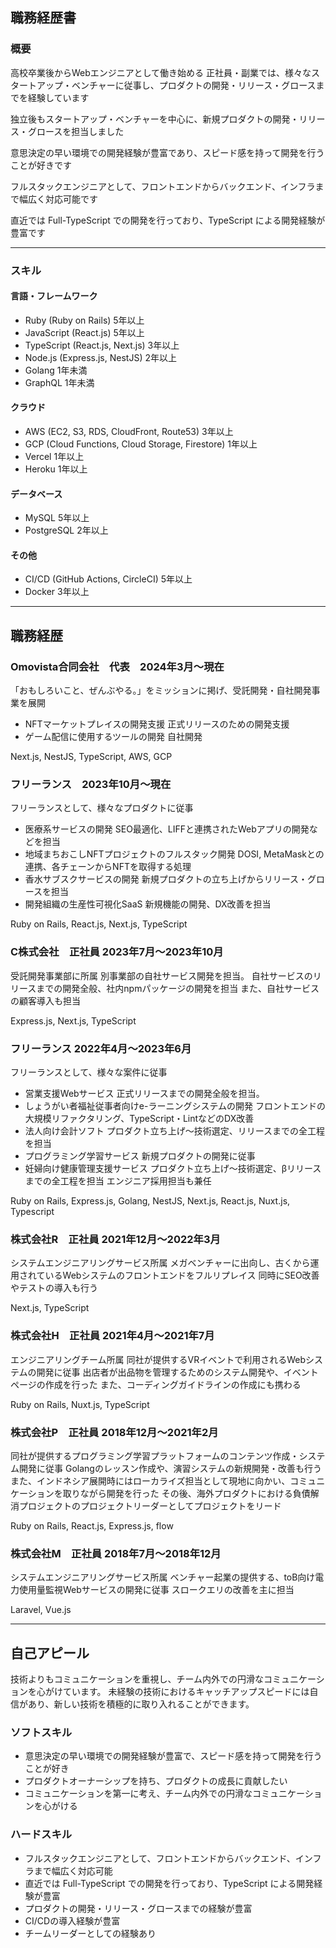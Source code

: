 ## 職務経歴書

### 概要
高校卒業後からWebエンジニアとして働き始める
正社員・副業では、様々なスタートアップ・ベンチャーに従事し、プロダクトの開発・リリース・グロースまでを経験しています

独立後もスタートアップ・ベンチャーを中心に、新規プロダクトの開発・リリース・グロースを担当しました

意思決定の早い環境での開発経験が豊富であり、スピード感を持って開発を行うことが好きです

フルスタックエンジニアとして、フロントエンドからバックエンド、インフラまで幅広く対応可能です

直近では Full-TypeScript での開発を行っており、TypeScript による開発経験が豊富です

---

### スキル
#### 言語・フレームワーク
- Ruby (Ruby on Rails) 5年以上
- JavaScript (React.js) 5年以上
- TypeScript (React.js, Next.js) 3年以上
- Node.js (Express.js, NestJS) 2年以上
- Golang 1年未満
- GraphQL 1年未満

#### クラウド
- AWS (EC2, S3, RDS, CloudFront, Route53) 3年以上
- GCP (Cloud Functions, Cloud Storage, Firestore) 1年以上
- Vercel 1年以上
- Heroku 1年以上

#### データベース
- MySQL 5年以上
- PostgreSQL 2年以上

#### その他
- CI/CD (GitHub Actions, CircleCI) 5年以上
- Docker 3年以上

---

## 職務経歴

### Omovista合同会社　代表　2024年3月〜現在
「おもしろいこと、ぜんぶやる。」をミッションに掲げ、受託開発・自社開発事業を展開

- NFTマーケットプレイスの開発支援
    正式リリースのための開発支援
- ゲーム配信に使用するツールの開発
  自社開発
  
Next.js, NestJS, TypeScript, AWS, GCP

### フリーランス　2023年10月〜現在

フリーランスとして、様々なプロダクトに従事
- 医療系サービスの開発
  SEO最適化、LIFFと連携されたWebアプリの開発などを担当
- 地域まちおこしNFTプロジェクトのフルスタック開発
  DOSI, MetaMaskとの連携、各チェーンからNFTを取得する処理
- 香水サブスクサービスの開発
  新規プロダクトの立ち上げからリリース・グロースを担当
- 開発組織の生産性可視化SaaS
  新規機能の開発、DX改善を担当

Ruby on Rails, React.js, Next.js, TypeScript

### C株式会社　正社員 2023年7月〜2023年10月

受託開発事業部に所属
別事業部の自社サービス開発を担当。
自社サービスのリリースまでの開発全般、社内npmパッケージの開発を担当
また、自社サービスの顧客導入も担当

Express.js, Next.js, TypeScript

### フリーランス 2022年4月〜2023年6月

フリーランスとして、様々な案件に従事
- 営業支援Webサービス
  正式リリースまでの開発全般を担当。
- しょうがい者福祉従事者向けe-ラーニングシステムの開発
  フロントエンドの大規模リファクタリング、TypeScript・LintなどのDX改善
- 法人向け会計ソフト
  プロダクト立ち上げ〜技術選定、リリースまでの全工程を担当
- プログラミング学習サービス
  新規プロダクトの開発に従事
- 妊婦向け健康管理支援サービス
  プロダクト立ち上げ〜技術選定、βリリースまでの全工程を担当
  エンジニア採用担当も兼任

Ruby on Rails, Express.js, Golang, NestJS, Next.js, React.js, Nuxt.js, Typescript

### 株式会社R　正社員 2021年12月〜2022年3月

システムエンジニアリングサービス所属
メガベンチャーに出向し、古くから運用されているWebシステムのフロントエンドをフルリプレイス
同時にSEO改善やテストの導入も行う

Next.js, TypeScript

### 株式会社H　正社員 2021年4月〜2021年7月

エンジニアリングチーム所属
同社が提供するVRイベントで利用されるWebシステムの開発に従事
出店者が出品物を管理するためのシステム開発や、イベントページの作成を行った
また、コーディングガイドラインの作成にも携わる

Ruby on Rails, Nuxt.js, TypeScript

### 株式会社P　正社員 2018年12月〜2021年2月

同社が提供するプログラミング学習プラットフォームのコンテンツ作成・システム開発に従事
Golangのレッスン作成や、演習システムの新規開発・改善も行う
また、インドネシア展開時にはローカライズ担当として現地に向かい、コミュニケーションを取りながら開発を行った
その後、海外プロダクトにおける負債解消プロジェクトのプロジェクトリーダーとしてプロジェクトをリード

Ruby on Rails, React.js, Express.js, flow

### 株式会社M　正社員 2018年7月〜2018年12月

システムエンジニアリングサービス所属
ベンチャー起業の提供する、toB向け電力使用量監視Webサービスの開発に従事
スロークエリの改善を主に担当

Laravel, Vue.js

---

## 自己アピール
技術よりもコミュニケーションを重視し、チーム内外での円滑なコミュニケーションを心がけています。
未経験の技術におけるキャッチアップスピードには自信があり、新しい技術を積極的に取り入れることができます。

### ソフトスキル
- 意思決定の早い環境での開発経験が豊富で、スピード感を持って開発を行うことが好き
- プロダクトオーナーシップを持ち、プロダクトの成長に貢献したい
- コミュニケーションを第一に考え、チーム内外での円滑なコミュニケーションを心がける

### ハードスキル
- フルスタックエンジニアとして、フロントエンドからバックエンド、インフラまで幅広く対応可能
- 直近では Full-TypeScript での開発を行っており、TypeScript による開発経験が豊富
- プロダクトの開発・リリース・グロースまでの経験が豊富
- CI/CDの導入経験が豊富
- チームリーダーとしての経験あり
